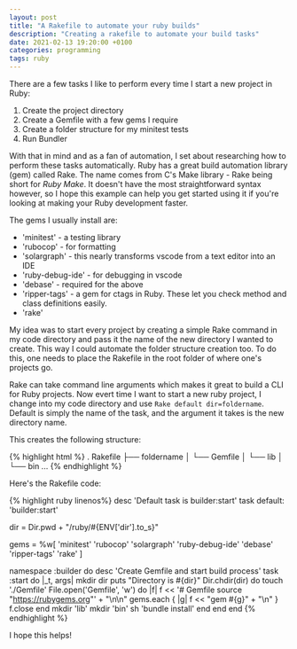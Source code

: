 ```yaml
---
layout: post
title: "A Rakefile to automate your ruby builds"
description: "Creating a rakefile to automate your build tasks"
date: 2021-02-13 19:20:00 +0100
categories: programming
tags: ruby
---
```


There are a few tasks I like to perform every time I start a new project in Ruby:

1. Create the project directory
2. Create a Gemfile with a few gems I require
3. Create a folder structure for my minitest tests
4. Run Bundler

With that in mind and as a fan of automation, I set about researching how to perform these tasks automatically. Ruby has a great build automation library (gem) called Rake. The name comes from C's Make library - Rake being short for *Ruby Make*. It doesn't have the most straightforward syntax however, so I hope this example can help you get started using it if you're looking at making your Ruby development faster. 

The gems I usually install are:

- 'minitest' - a testing library
- 'rubocop' - for formatting
- 'solargraph' - this nearly transforms vscode from a text editor into an IDE
- 'ruby-debug-ide' - for debugging in vscode
- 'debase' - required for the above
- 'ripper-tags' - a gem for ctags in Ruby. These let you check method and class definitions easily.
- 'rake'

My idea was to start every project by creating a simple Rake command in my code directory and pass it the name of the new directory I wanted to create. This way I could automate the folder structure creation too. To do this, one needs to place the Rakefile in the root folder of where one's projects go.

Rake can take command line arguments which makes it great to build a CLI for Ruby projects. Now evert time I want to start a new ruby project, I change into my code directory and use `Rake default dir=foldername`. Default is simply the name of the task, and the argument it takes is the new directory name.

This creates the following structure:

{% highlight html %}
.
Rakefile <!--The Rakefile with the code below-->
├── foldername
│   └── Gemfile
│   └── lib
│   └── bin
...
{% endhighlight %}

Here's the Rakefile code:

{% highlight ruby linenos%}
desc 'Default task is builder:start'
task default: 'builder:start'

dir = Dir.pwd + "/ruby/#{ENV['dir'].to_s}"

gems = %w[
  'minitest'
  'rubocop'
  'solargraph'
  'ruby-debug-ide'
  'debase'
  'ripper-tags'
  'rake'
]

namespace :builder do
  desc 'Create Gemfile and start build process'
  task :start do |_t, args|
    mkdir dir
    puts "Directory is #{dir}"
    Dir.chdir(dir) do
      touch './Gemfile'
      File.open('Gemfile', 'w') do |f|
        f <<
          '# Gemfile
source "https://rubygems.org"' + "\n\n"
        gems.each { |g| f << "gem #{g}" + "\n" }
        f.close
      end
      mkdir 'lib'
      mkdir 'bin'
      sh 'bundle install'
    end
  end
end
{% endhighlight %}

I hope this helps!
